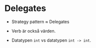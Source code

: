 Delegates
=========

- Strategy pattern ≈ Delegates

- Verb är också värden.
- Datatypen `int` vs datatypen `int -> int`.

